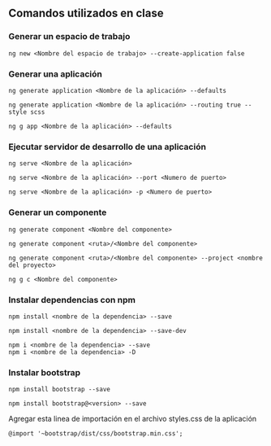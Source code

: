 ## Comandos utilizados en clase

### Generar un espacio de trabajo

```
ng new <Nombre del espacio de trabajo> --create-application false
```


### Generar una aplicación

```
ng generate application <Nombre de la aplicación> --defaults

ng generate application <Nombre de la aplicación> --routing true --style scss

ng g app <Nombre de la aplicación> --defaults
```

### Ejecutar servidor de desarrollo de una aplicación

```
ng serve <Nombre de la aplicación>

ng serve <Nombre de la aplicación> --port <Numero de puerto>

ng serve <Nombre de la aplicación> -p <Numero de puerto>
```


### Generar un componente

```
ng generate component <Nombre del componente>

ng generate component <ruta>/<Nombre del componente>

ng generate component <ruta>/<Nombre del componente> --project <nombre del proyecto>

ng g c <Nombre del componente>
```


### Instalar dependencias con npm

```
npm install <nombre de la dependencia> --save

npm install <nombre de la dependencia> --save-dev

npm i <nombre de la dependencia> --save
npm i <nombre de la dependencia> -D

```

### Instalar bootstrap

```
npm install bootstrap --save

npm install bootstrap@<version> --save
```

Agregar esta linea de importación en el archivo styles.css de la aplicación

```
@import '~bootstrap/dist/css/bootstrap.min.css';
```


